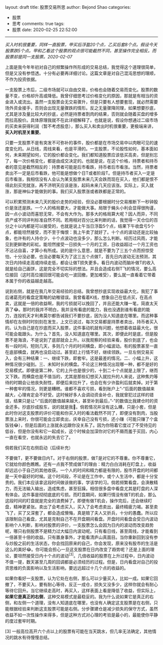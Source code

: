layout: draft
title: 股票交易所思
author: Bejond Shao
categories:
  - 股票
  - 思考
comments: true
tags:
  - 股票
date: 2020-02-25 22:52:00
---
*买入时机很重要，同样一直股票，甲买后浮盈20个点，乙买后套8个点。假设今天股票跌5个点。甲和乙看这个股票的观点很可能截然不同，甚至操作完全相反。而股票却是同一支股票。2020-02-07*

上面是我今年年初对自己的频繁操作所形成的交易总结，我觉得这个道理很简单，但是又没有参悟透。十分有必要再详细讨论。这篇文章是对自己混沌思想的理顺，不作为投资依据。

一支股票上市后，二级市场就可以自由交易，价格也会随着交易而变化。股票的数量不变，价格却升高或降低。我曾仔细思考过价格变化的原因，那就是有相当的资金进入或流出。虽然一支股票会无交易骤升，但是只要有人想要套现，就必然需要场外资金接手，否则会出现无量骤跌的情形。反之无量骤降同理，如果想要抄底，尤其是涉及量比较大的抄底，必然是持票者割肉的结果，否则就会随着买盘的增多而拉高股价。具体原理我就不在此详细解释了。也就是说，假设你想通过二级市场的买卖来获得利润（暂不考虑股息），那么买入和卖出时机很重要，更极端来讲，**买入时机至关重要**。

只要一支股票不是有突发不可弥补的事件，股价都是在市场交易中以肉眼可见的速度变化的。从日线，周线来看，也是平滑的。一支股票，不论股性如何，基本面如何，未来期望如何，它的股价都会变化。我们都知道股票应该低买高卖，但是别忘了，每一次价格变化，都是由成交决定的。也就是说，在这个价格，持票者和持币者的意见是截然相反的：持票者可能是后市看跌，持币者后市看涨。当然，持票者卖出不一定是后市看跌，他可能是想做个日T或者阶段T。但是持币者买入一定是后市看涨，我相信没有人会认为某支股票未来几天会跌而现在买入，他们都是恨不得此刻买完就涨，再不济明天应该是涨，起码未来几天应该涨。实际上，买入就涨，那是神仙才能做到的事。我们买入股票涨或者跌都是正常的。

可以积累预测未来几天的股价走势的经验，但没必要根据时分交易推断下一秒钟股价是涨还是跌。一个人的格局要大，才能做大事。局限于蝇头小利会显得很拘谨，因一点小波动而喜怒无常，不会有大作为。那多大的格局算大呢？因人而异，不同资产或不同评判标准自然不同。若用相对百分比来判断的话，我觉得一天仓位的百分之十以内都是可以接受的，也就是说上午当日浮盈5个点，结果下午收盘亏5个点，都能坦然接受，而不至于悔恨：我上午卖了就好了。十个点的波动还是比较抽象，也许有的人持仓少，十个点波动也没多少，那么怎么判断。经历过风雨，才能见到更鲜艳的彩虹。能坦然接受一日损失一个月的工资，日收益超过一个月工资也不沾沾自喜，才算小有所成。说的是什么意思，就是不要为了三五个点而担惊受怕，十分没必要。也没必要每天为了这三五个点做T，首先日内波动无法预测，其次日内持续走高或持续走低，都会让做T损失更多。看日内波动而脑补做T的收入就是给自己画饼，这是完全不切实际的想法。并且会造成右侧T飞的情况，要么高位接回（这时高位接回很可能会吃一波回撤，更加难受），要么就一直看着它带着本属于你的收益越走越高。

说到右侧，就是在我几年交易经验的总结。我曾想抄底实现收益最大化，我犯了事后诸葛亮的看盘定策略的幼稚错误。我曾看着K线，想象自己在低点买，在高点卖，这就是一倍的收益啊，我的亏损就可以挽回了，并且还能大赚一笔，简直太天真了:joy:。那时的我并不明白，我并没有看底的能力，我也没遇到谁有看底的能力，连投机天才利弗莫尔都告诫我们不要抄底，因为没人知道底在哪里。而这种事情却在左侧时时刻刻在发生，上文已说过，每次交易都是持票者卖出，持币者买入的。认为自己是在抄底而买入股票，这件事动机就有问题，他想着收益最大化，很可能会栽跟头。为什么？首先，没人知道底在哪里。其次，即便此时是底，但是股票不是海浪，不是说到了底部就会上升。以我观察的经验来看，股价到底了，也会有一段时间，短则几天，多则几个月的时间横盘，即小幅波动。有的股票甚至一直在底部横盘，就再也没启动过。甚至赶上行情不好，继续领跌。一旦左侧交易买入，会有三种结果：一、继续下跌，即套牢。这是最差的情况。二、小幅上升，这种情况很少碰到。三、未知时长的横盘。不论这三种情况出现哪一种，都不是好的交易模式。即便是第二种，它的上升也是很少的，十到二十个点就是上限了，继而又下跌。而横盘也是不值当的，尤其是那些幻想买入就拉升的人来说，这种焦灼等待的时期会让他丧失耐性，即便后来拉升了，也会在有少许盈利后就卖掉。对于第一种套牢的情况，则更是糟糕。谁都不喜欢亏损，看到账户上”-“后面的数值越来越大，心理肯定会不好受。这时候好多人会调动资金补仓，我就曾犯过这样的错误，结果只是让”-“后面的数值越来越大，甚至补到最后，”-”的数值比我建仓时的资金还多。抄底抄成股东，说的就是我:new_moon_with_face:。倘若情况并没有这么糟，只是小套，但是此时你对这支股票的评价可能和你买入时的看法截然不同了，即便没有割肉，当股票涨上来时，你很可能会立即卖出，庆幸自己没有亏损，还小赚（可能只赚了个盒饭钱:joy:），但是后面的上涨就永远跟你没关系了。因为你陪着它度过了不受待见的低谷，但是你没有和它一起成长，这个时候会加深你对它的不屑而羞于买回，内心一直在看空，也就永远的失去它了。

倘若我们买在右侧启动（后续补充）

不要做T，更不要做日内T。对于右侧的股票，做T是对它的不尊重。你不尊重它，它就给你颜色瞧瞧。还有一点我不赞成做T的理由：精力白白消耗在盯盘上，收益却远远小于自己的其他收获。一个人的时间和精力都是有限的，股市开盘的时间都是一天中最好的时候。这个时间段，不论是在工作中，或个人生活中，都是十分宝贵的。我们本应该拿这段时间做该做的事，学该学的习。倘若频繁看盘，会涣散精力，而无法输入输出，造成焦虑，甚至狂躁。相信很多盘中看盘尤其是盯盘的人深有体会。这件事是彻彻底底的亏损。而盯盘期间，如果行情没有做T的机会，那么这段时间的盯盘就是完全的浪费掉了。即便有做T机会，操作完后，还会继续盯盘，精神更紧张。卖出了会考虑买入，买入了会考虑卖出，最终精疲力竭。甚至卖飞了，买了又深套了，都会造成懊悔，真是赔了夫人又折兵，十分的愚蠢。所以应该限制自己看盘，尤其是克制自己不在开盘期间看盘。开盘时间看盘会受日内波动影响个人判断，影响对股票的评价，一支股票怎么会因为日内的波动而改变趋势呢，哪只右侧股票不是精力过大幅日内波动呢。只有看日线，甚至周线，才能看到一倍甚至十倍的收益。只有置身事外，才能看清庐山真面目。当你重新回到没有参与炒股之前的生活状态，你会找回原来的自己，你会发现，原来没有股市的生活是这么的美好:joy:。你可能会担心一旦这支股票在日内改变了趋势呢？还是上面的理论，要坦然接受日内十个点的波动<sup>[3]</sup>。几倍收益的股票在上升过程中，日内波动不值一提，数天甚至几周的回调都是必须经历的过程。但是，日内看盘对自己的投资思维的负面影响以及生活影响，要远远超过十几个点的收益的。

如果你看好一支股票，认为它处在右侧，那么可以少量买入，比如一成。如果它回撤了，不要买入，要有耐心等待，反正一成仓，损失又没多少，这样你就会有耐心等待它回升。当它继续走高时，再买入，这样表面上看是降低了收益，但实际上，**如果它是真正的右侧**，这种交易模式是最稳妥的。我为什么说如果它是真正的右侧，和左侧一个道理，没有人知道底在哪里，也没有人确定这支股票是在右侧，只能根据经验来判断这支股票可能是右侧。分步骤建仓是减少损失的保守方式，虽然收益不如一次性操作来得多，但是这种方式对心理的考验是最小的，最能使你平静的度过套牢时期。

[3] 一般高位高开六个点以上的股票有可能在当天跳水，但几率无法确定，其他情况的跳水有待慢慢总结。
